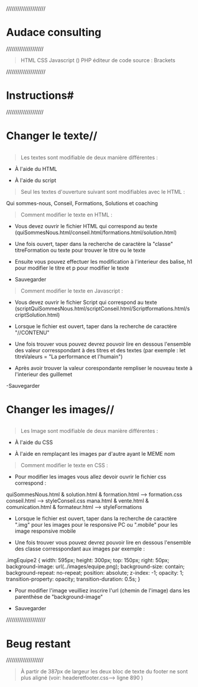 /////////////////////
# Audace consulting #
////////////////////
 
 
> HTML 
> CSS
> Javascript ()
> PHP
> éditeur de code source : Brackets


/////////////////////
# Instructions#
////////////////////


######
# Changer le texte//
######

> Les textes sont modifiable de deux manière différentes :

- À l'aide du HTML

- À l'aide du script

> Seul les textes d'ouverture suivant sont modifiables avec le HTML :

Qui sommes-nous, Conseil, Formations, Solutions et coaching

> Comment modifier le texte en HTML :

- Vous devez ouvrir le fichier HTML qui correspond au texte (quiSommesNous.html/conseil.html/formations.html/solution.html)

- Une fois ouvert, taper dans la recherche de caractère la "classe" titreFormation ou texte pour trouver le titre ou le texte

- Ensuite vous pouvez effectuer les modification à l'interieur des balise, h1 pour modifier le titre et p pour modifier le texte

- Sauvegarder

> Comment modifier le texte en Javascript :

- Vous devez ouvrir le fichier Script qui correspond au texte (scriptQuiSommesNous.html/scriptConseil.html/Scriptformations.html/scriptSolution.html)

- Lorsque le fichier est ouvert, taper dans la recherche de caractère "//CONTENU"

- Une fois trouver vous pouvez devrez pouvoir lire en dessous l'ensemble des valeur corresspondant à des titres et des textes (par exemple : let titreValeurs = "La performance et l'humain")

- Après avoir trouver la valeur corespondante rempliser le nouveau texte à l'interieur des guillemet 

-Sauvegarder

######
# Changer les images//
######

> Les Image sont modifiable de deux manière différentes :

- À l'aide du CSS

- À l'aide en remplaçant les images par d'autre ayant le MEME nom

> Comment modifier le texte en CSS :

- Pour modifier les images vous allez devoir ouvrir le fichier css correspond :
>
quiSommesNous.html & solution.html & formation.html --> formation.css
conseil.html --> styleConseil.css
mana.html & vente.html & comunication.html & formateur.html --> styleFormations

- Lorsque le fichier est ouvert, taper dans la recherche de caractère ".img" pour les images pour le responsive PC ou ".mobile" pour les image responsive mobile

- Une fois trouver vous pouvez devrez pouvoir lire en dessous l'ensemble des classe corresspondant aux images 
par exemple :

.imgEquipe2 {
    width: 595px;
    height: 300px;
    top: 150px;
    right: 50px;
    background-image: url(../images/equipe.png);
    background-size: contain;
    background-repeat: no-repeat;
    position: absolute;
    z-index: -1;
    opacity: 1;
    transition-property: opacity;
    transition-duration: 0.5s;
}

- Pour modifier l'image veuilliez inscrire l'url (chemin de l'image) dans les parenthèse de "background-image"

- Sauvegarder


/////////////////////
# Beug restant #
////////////////////


> À partir de 387px de largeur les deux bloc de texte du footer ne sont plus aligné (voir: headeretfooter.css--> ligne 890 )


